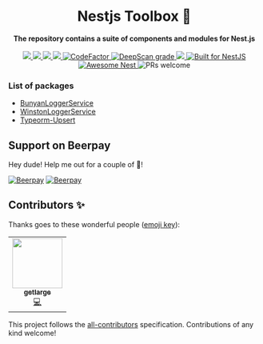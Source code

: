 <div align="center">
   <h1>Nestjs Toolbox 🧰</h1>
</div>
<div align="center">
   <strong>The repository contains a suite of components and modules for Nest.js</strong>
</div>
<br />
<div align="center">
   <a href="https://travis-ci.org/lupu60/nestjs-toolbox">
     <img src="https://travis-ci.org/lupu60/nestjs-toolbox.svg?branch=master" />
   </a>
   <a href="#">
     <img src="https://img.shields.io/npm/l/@lupu60/nestjs-toolbox"  />
   </a>
   <a href="https://david-dm.org/lupu60/nestjs-toolbox">
     <img src="https://david-dm.org/lupu60/nestjs-toolbox.svg"  />
   </a>
   <a href="https://lerna.js.org/">
     <img src="https://img.shields.io/badge/maintained%20with-lerna-cc00ff.svg"  />
   </a>
   <a href="https://www.codefactor.io/repository/github/lupu60/nestjs-toolbox">
     <img src="https://www.codefactor.io/repository/github/lupu60/nestjs-toolbox/badge" alt="CodeFactor" />
   </a>
   <a href="https://deepscan.io/dashboard#view=project&tid=5310&pid=7118&bid=66230">
     <img src="https://deepscan.io/api/teams/5310/projects/7118/branches/66230/badge/grade.svg" alt="DeepScan grade">
   </a>
   <a href="#contributors-">
     <img src="https://img.shields.io/badge/all_contributors-1-orange.svg?style=flat-square"  />
   </a>
   <a href="https://nestjs.com" target="_blank">
     <img src="https://img.shields.io/badge/build%20for-NestJS-red.svg" alt="Built for NestJS" />
   </a>
   <a href="https://github.com/juliandavidmr/awesome-nestjs#components--libraries">
     <img src="https://awesome.re/mentioned-badge.svg" alt="Awesome Nest" />
   </a>
     <img src="https://img.shields.io/badge/PRs-welcome-brightgreen.svg" alt="PRs welcome" />
</div>

### List of packages

-   [BunyanLoggerService](https://github.com/lupu60/nestjs-toolbox/tree/master/packages/bunyan-logger#readme)
-   [WinstonLoggerService](https://github.com/lupu60/nestjs-toolbox/tree/master/packages/winston-logger#readme)
-   [Typeorm-Upsert](https://github.com/lupu60/nestjs-toolbox/tree/master/packages/typeorm-upsert#readme)

## Support on Beerpay

Hey dude! Help me out for a couple of :beers:!

[![Beerpay](https://beerpay.io/lupu60/nestjs-toolbox/badge.svg?style=beer-square)](https://beerpay.io/lupu60/nestjs-toolbox) [![Beerpay](https://beerpay.io/lupu60/nestjs-toolbox/make-wish.svg?style=flat-square)](https://beerpay.io/lupu60/nestjs-toolbox?focus=wish)

## Contributors ✨

Thanks goes to these wonderful people ([emoji key](https://allcontributors.org/docs/en/emoji-key)):

<!-- ALL-CONTRIBUTORS-LIST:START - Do not remove or modify this section -->
<!-- prettier-ignore-start -->
<!-- markdownlint-disable -->
<table>
  <tr>
    <td align="center"><a href="https://getlarge.eu"><img src="https://avatars1.githubusercontent.com/u/15331923?v=4" width="100px;" alt=""/><br /><sub><b>getlarge</b></sub></a><br /><a href="https://github.com/lupu60/nestjs-toolbox/commits?author=getlarge" title="Code">💻</a></td>
  </tr>
</table>

<!-- markdownlint-enable -->
<!-- prettier-ignore-end -->

<!-- ALL-CONTRIBUTORS-LIST:END -->

This project follows the [all-contributors](https://github.com/all-contributors/all-contributors) specification. Contributions of any kind welcome!
